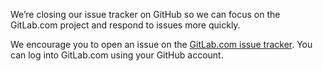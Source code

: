 We’re closing our issue tracker on GitHub so we can focus on the GitLab.com project and respond to issues more quickly.

We encourage you to open an issue on the [GitLab.com issue tracker](https://gitlab.com/groups/httpcompany/-/issues). You can log into GitLab.com using your GitHub account.
